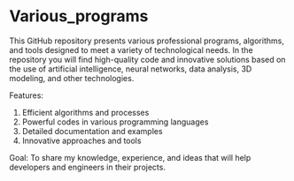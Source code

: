 # Various_programs

This GitHub repository presents various professional programs, algorithms, and tools designed to meet a variety of technological needs. In the repository you will find high-quality code and innovative solutions based on the use of artificial intelligence, neural networks, data analysis, 3D modeling, and other technologies.

Features:
1. Efficient algorithms and processes
2. Powerful codes in various programming languages
3. Detailed documentation and examples
4. Innovative approaches and tools

Goal:
To share my knowledge, experience, and ideas that will help developers and engineers in their projects.
